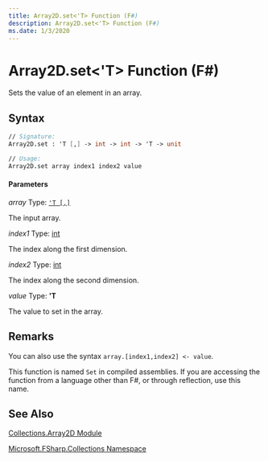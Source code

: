 ```yaml
---
title: Array2D.set<'T> Function (F#)
description: Array2D.set<'T> Function (F#)
ms.date: 1/3/2020
---
```


# Array2D.set<'T> Function (F#)

Sets the value of an element in an array.

## Syntax

```fsharp
// Signature:
Array2D.set : 'T [,] -> int -> int -> 'T -> unit

// Usage:
Array2D.set array index1 index2 value
```

#### Parameters

*array*
Type: [`'T [,]`](../core.['t]-type-2d-[fsharp].md)

The input array.

*index1*
Type: [int](https://msdn.microsoft.com/library/025d5455-3622-4ea5-9573-3ecbd4ee1375)

The index along the first dimension.

*index2*
Type: [int](https://msdn.microsoft.com/library/025d5455-3622-4ea5-9573-3ecbd4ee1375)

The index along the second dimension.

*value*
Type: **'T**

The value to set in the array.

## Remarks

You can also use the syntax `array.[index1,index2] <- value`.

This function is named `Set` in compiled assemblies. If you are accessing the function from a language other than F#, or through reflection, use this name.

## See Also

[Collections.Array2D Module](index.md)

[Microsoft.FSharp.Collections Namespace](../Microsoft.FSharp.Collections-Namespace.md)
